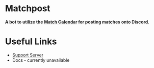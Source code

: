 # Matchpost
**A bot to utilize the [Match Calendar](http://hosts.uhc.gg) for posting matches onto Discord.**

# Useful Links

- [Support Server](https://discord.gg/xraYxJt)
- Docs - currently unavailable
